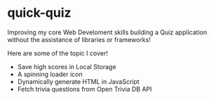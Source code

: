 # quick-quiz
Improving my  core Web Develoment skills building a Quiz application without the assistance of libraries or frameworks!

Here are some of the topic I cover!

- Save high scores in Local Storage
- A spinning loader icon
- Dynamically generate HTML in JavaScript
- Fetch trivia questions from Open Trivia DB API
